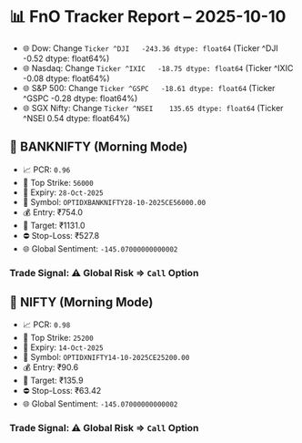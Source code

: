 # 📊 FnO Tracker Report – 2025-10-10
- 🌐 Dow: Change `Ticker
^DJI   -243.36
dtype: float64` (Ticker
^DJI   -0.52
dtype: float64%)
- 🌐 Nasdaq: Change `Ticker
^IXIC   -18.75
dtype: float64` (Ticker
^IXIC   -0.08
dtype: float64%)
- 🌐 S&P 500: Change `Ticker
^GSPC   -18.61
dtype: float64` (Ticker
^GSPC   -0.28
dtype: float64%)
- 🌐 SGX Nifty: Change `Ticker
^NSEI    135.65
dtype: float64` (Ticker
^NSEI    0.54
dtype: float64%)
## 📘 BANKNIFTY (Morning Mode)
- 📈 PCR: `0.96`
- 🔢 Top Strike: `56000`
- 📆 Expiry: `28-Oct-2025`
- 🎫 Symbol: `OPTIDXBANKNIFTY28-10-2025CE56000.00`
- 💰 Entry: ₹754.0
- 🎯 Target: ₹1131.0
- ⛔ Stop-Loss: ₹527.8
- 🌐 Global Sentiment: `-145.07000000000002`
### Trade Signal: ⚠️ Global Risk ⇒ `Call` Option
## 📘 NIFTY (Morning Mode)
- 📈 PCR: `0.98`
- 🔢 Top Strike: `25200`
- 📆 Expiry: `14-Oct-2025`
- 🎫 Symbol: `OPTIDXNIFTY14-10-2025CE25200.00`
- 💰 Entry: ₹90.6
- 🎯 Target: ₹135.9
- ⛔ Stop-Loss: ₹63.42
- 🌐 Global Sentiment: `-145.07000000000002`
### Trade Signal: ⚠️ Global Risk ⇒ `Call` Option